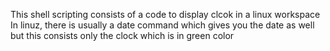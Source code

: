 This shell scripting consists of a code to display clcok in a linux workspace
In linuz, there is usually a date command which gives you the date as well but this consists only the clock which is in green color
